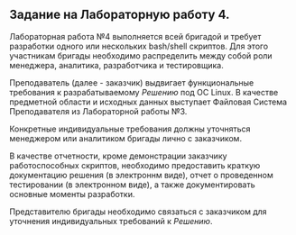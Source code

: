 ## Задание на Лабораторную работу 4. ##

Лабораторная работа №4 выполняется всей бригадой и требует разработки одного или нескольких bash/shell скриптов.
Для этого участникам бригады необходимо распределить между собой роли менеджера, аналитика, разработчика и тестировщика.

Преподаватель (далее - заказчик) выдвигает функциональные требования к разрабатываемому _Решению_ под ОС Linux.
В качестве предметной области и исходных данных выступает Файловая Система Преподавателя из Лабораторной работы №3.

Конкретные индивидуальные требования должны уточняться менеджером или аналитиком бригады лично с заказчиком.

В качестве отчетности, кроме демонстрации заказчику работоспособных скриптов, необходимо предоставить краткую документацию решения (в электроннм виде), отчет о проведенном тестировании (в электронном виде), а также документировать основные моменты разработки.

Представителю бригады необходимо связаться с заказчиком для уточнения индивидуальных требований к _Решению_.
